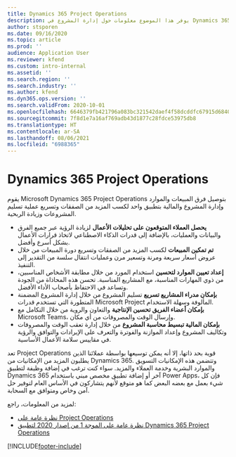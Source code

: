 ```yaml
---
title: Dynamics 365 Project Operations
description: يوفر هذا الموضوع معلومات حول إدارة المشروع في Dynamics 365 Project Operations.
author: stsporen
ms.date: 09/16/2020
ms.topic: article
ms.prod: ''
audience: Application User
ms.reviewer: kfend
ms.custom: intro-internal
ms.assetid: ''
ms.search.region: ''
ms.search.industry: ''
ms.author: kfend
ms.dyn365.ops.version: ''
ms.search.validFrom: 2020-10-01
ms.openlocfilehash: 6646379fb421796a083bc321542daef4f58dcddfc67915d68403c2a370ba90c4
ms.sourcegitcommit: 7f8d1e7a16af769adb43d1877c28fdce53975db8
ms.translationtype: HT
ms.contentlocale: ar-SA
ms.lasthandoff: 08/06/2021
ms.locfileid: "6988365"
---
```

# <a name="dynamics-365-project-operations"></a>Dynamics 365 Project Operations

يقوم Microsoft Dynamics 365 Project Operations بتوصيل فرق المبيعات والموارد وإدارة المشروع والمالية بتطبيق واحد لكسب المزيد من الصفقات وتسريع عملية تسليم المشروعات وزيادة الربحية.

-   **يحصل العملاء المتوقعون على تحليلات الأعمال** لزيادة الرؤية عبر جميع الفرق والبيانات والعمليات، بالإضافة إلى قدرات الذكاء الاصطناعي لاتخاذ قرارات الأعمال بشكل أسرع وأفضل.
-   **تم تمكين المبيعات** لكسب المزيد من الصفقات وتسريع دورة المبيعات من خلال عروض أسعار سريعة ومرنة وتسعير مرن وعمليات انتقال سلسة من التقدير إلى التنفيذ.
-   **إعداد تعيين الموارد لتحسين** استخدام المورد من خلال مطابقة الأشخاص المناسبين، من ذوي المهارات المناسبة، مع المشاريع المناسبة. تحسن هذه المحاذاة من الجودة وتساعد في الاحتفاظ بأصحاب الأداء الأفضل.
-   **بإمكان مدراء المشاريع تسريع** تسليم المشروع من خلال إدارة المشروع المضمنة المتطورة التي تستخدم قدرات Microsoft Project المألوفة وسهلة الاستخدام.
-   **بإمكان أعضاء الفريق تحسين الإنتاجية** والتعاون والروية من خلال التكامل مع Microsoft Teams، وإرسال الوقت والمصروفات من أي مكان.
-   **بإمكان المالية تبسيط محاسبة المشروع** من خلال إدارة تعقب الوقت والمصروفات وتكاليف المشروع وإعداد الموازنة والفوترة والتعرف على الإيرادات والتوافق والرؤية في مقاييس سلامة الأعمال الأساسية.

تعد Project Operations قوية بحد ذاتها، إلا أنه يمكن توسيعها بواسطة عملائنا الذين يطلبون المزيد من الإمكانيات من Dynamics 365. وتتضمن هذه الإمكانيات التسويق والموارد البشرية وخدمة العملاء والمزيد. سواء كنت ترغب في إضافة وظيفة لتطبيق Dynamics 365 آخر أو إضافة تطبيق مخصص مبني باستخدام Power Apps، فإن كل شيء بعمل مع بعضه البعض كما هو متوقع لأنهم يتشاركون في الأساس العام لتوفير حل آمن وخاص ومتوافق مع السحابة.

لمزيد من المعلومات، راجع:

- [نظرة عامة على Project Operations](https://dynamics.microsoft.com/en-us/project-operations/overview/)
- [نظرة عامة على الموجة 1 من إصدار 2020 لتطبيق Dynamics 365 Project Operations](/dynamics365-release-plan/2020wave1/dynamics365-project-operations/)



[!INCLUDE[footer-include](includes/footer-banner.md)]
